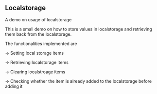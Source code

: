 ## Localstorage
A demo on usage of localstorage


This is a small demo on how to store values in localstorage and retrieving them back from the localstorage.

The functionalities implemented are 

-> Setting local storage items

-> Retrieving localstorage items

-> Clearing localstroage items

-> Checking whether the item is already added to the localstorage before adding it
